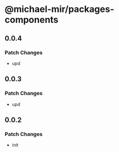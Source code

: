 # @michael-mir/packages-components

## 0.0.4

### Patch Changes

- upd

## 0.0.3

### Patch Changes

- upd

## 0.0.2

### Patch Changes

- init

